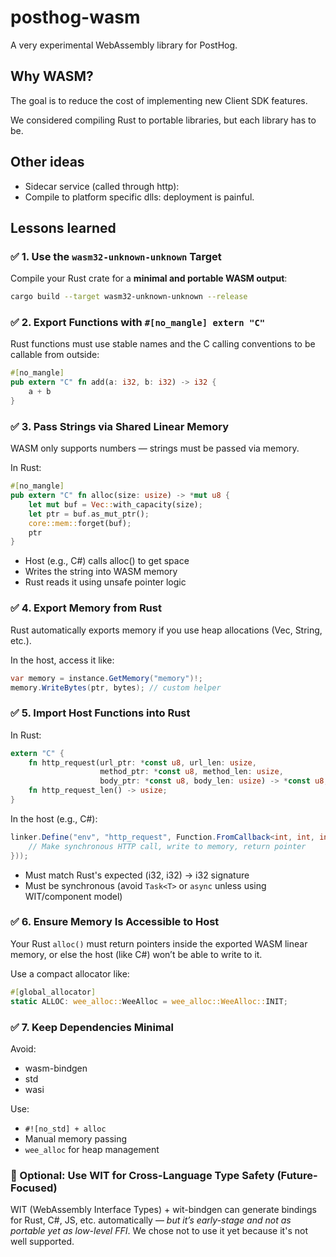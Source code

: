 # posthog-wasm

A very experimental WebAssembly library for PostHog.

## Why WASM?

The goal is to reduce the cost of implementing new Client SDK features.

We considered compiling Rust to portable libraries, but each library has to be.

## Other ideas

- Sidecar service (called through http):
- Compile to platform specific dlls: deployment is painful.


## Lessons learned

### ✅ 1. Use the `wasm32-unknown-unknown` Target

Compile your Rust crate for a **minimal and portable WASM output**:

```bash
cargo build --target wasm32-unknown-unknown --release
```

### ✅ 2. Export Functions with `#[no_mangle] extern "C"`

Rust functions must use stable names and the C calling conventions to be callable from outside:

```rust
#[no_mangle]
pub extern "C" fn add(a: i32, b: i32) -> i32 {
    a + b
}
```

### ✅ 3. Pass Strings via Shared Linear Memory

WASM only supports numbers — strings must be passed via memory.

In Rust:

```rust
#[no_mangle]
pub extern "C" fn alloc(size: usize) -> *mut u8 {
    let mut buf = Vec::with_capacity(size);
    let ptr = buf.as_mut_ptr();
    core::mem::forget(buf);
    ptr
}
```

- Host (e.g., C#) calls alloc() to get space
- Writes the string into WASM memory
- Rust reads it using unsafe pointer logic

### ✅ 4. Export Memory from Rust

Rust automatically exports memory if you use heap allocations (Vec, String, etc.).

In the host, access it like:

```csharp
var memory = instance.GetMemory("memory")!;
memory.WriteBytes(ptr, bytes); // custom helper
```

### ✅ 5. Import Host Functions into Rust

In Rust:

```rust
extern "C" {
    fn http_request(url_ptr: *const u8, url_len: usize, 
                    method_ptr: *const u8, method_len: usize, 
                    body_ptr: *const u8, body_len: usize) -> *const u8;
    fn http_request_len() -> usize;
}
```

In the host (e.g., C#):

```csharp
linker.Define("env", "http_request", Function.FromCallback<int, int, int, int, int, int>(store, (url_ptr, url_len, method_ptr, method_len, body_ptr, body_len) => {
    // Make synchronous HTTP call, write to memory, return pointer
}));
```

- Must match Rust's expected (i32, i32) -> i32 signature
- Must be synchronous (avoid `Task<T>` or `async` unless using WIT/component model)

### ✅ 6. Ensure Memory Is Accessible to Host

Your Rust `alloc()` must return pointers inside the exported WASM linear memory, or else the host (like C#) won’t be able to write to it.

Use a compact allocator like:

```rust
#[global_allocator]
static ALLOC: wee_alloc::WeeAlloc = wee_alloc::WeeAlloc::INIT;
```

### ✅ 7. Keep Dependencies Minimal

Avoid:

- wasm-bindgen
- std
- wasi

Use:

- `#![no_std] + alloc`
- Manual memory passing
- `wee_alloc` for heap management

### 🧪 Optional: Use WIT for Cross-Language Type Safety (Future-Focused)

WIT (WebAssembly Interface Types) + wit-bindgen can generate bindings for Rust, C#, JS, etc. automatically — _but it’s early-stage and not as portable yet as low-level FFI_. We chose not to use it yet because it's not well supported.
